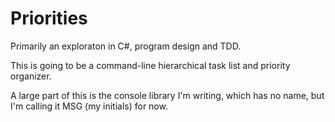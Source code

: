 # Priorities

Primarily an exploraton in C#, program design and TDD.

This is going to be a command-line hierarchical task list and priority organizer.

A large part of this is the console library I'm writing, which has no name, but
I'm calling it MSG (my initials) for now.

